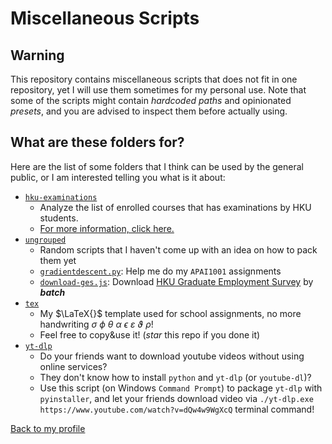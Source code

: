 # Miscellaneous Scripts

## Warning

This repository contains miscellaneous scripts that does not fit in one repository, yet I will use them sometimes for my personal use. Note that some of the scripts might contain *hardcoded paths* and opinionated *presets*, and you are advised to inspect them before actually using.

## What are these folders for?

Here are the list of some folders that I think can be used by the general public, or I am interested telling you what is it about:

* [`hku-examinations`](./hku-examinations/)
  * Analyze the list of enrolled courses that has examinations by HKU students.
  * [For more information, click here.](./hku-examinations/README.md)
* [`ungrouped`](./ungrouped/)
  * Random scripts that I haven't come up with an idea on how to pack them yet
  * [`gradientdescent.py`](./ungrouped/gradientdescent.py): Help me do my `APAI1001` assignments
  * [`download-ges.js`](./ungrouped/download-ges.js): Download [HKU Graduate Employment Survey](https://www.cedars.hku.hk/careers/graduate-employment-survey/statistics-of-a-specific-programme/) by ***batch***
* [`tex`](./tex/)
  * My $\LaTeX{}$ template used for school assignments, no more handwriting $\sigma \ \phi \ \theta \ \alpha \ \epsilon \ \varepsilon \ \vartheta \ \rho$!
  * Feel free to copy&use it! (*star* this repo if you done it)
* [`yt-dlp`](./yt-dlp/)
  * Do your friends want to download youtube videos without using online services?
  * They don't know how to install `python` and `yt-dlp` (or `youtube-dl`)?
  * Use this script (on Windows `Command Prompt`) to package `yt-dlp` with `pyinstaller`, and let your friends download video via `./yt-dlp.exe https://www.youtube.com/watch?v=dQw4w9WgXcQ` terminal command!

[Back to my profile](https://github.com/eric15342335)
